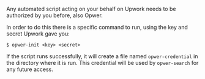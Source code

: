 Any automated script acting on your behalf on Upwork needs to be
authorized by you before, also Opwer.

In order to do this there is a specific command to run, using the key
and secret Upwork gave you:

    $ opwer-init <key> <secret>

If the script runs successfully, it will create a file named
`opwer-credential` in the directory where it is run. This credential
will be used by `opwer-search` for any future access.

